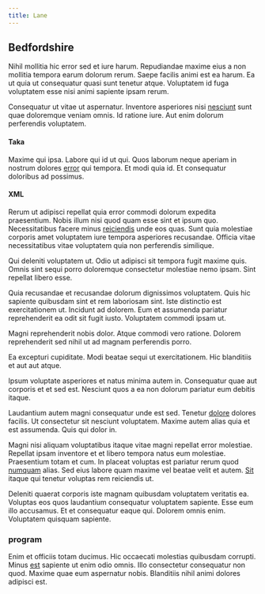 ```yaml
---
title: Lane
---
```


## Bedfordshire

Nihil mollitia hic error sed et iure harum. Repudiandae maxime eius a non mollitia tempora earum dolorum rerum. Saepe facilis animi est ea harum. Ea ut quia ut consequatur quasi sunt tenetur atque. Voluptatem id fuga voluptatem esse nisi animi sapiente ipsam rerum.

Consequatur ut vitae ut aspernatur. Inventore asperiores nisi [nesciunt](/dolore/nemo/home_loan_account_generic_metal_ball.md) sunt quae doloremque veniam omnis. Id ratione iure. Aut enim dolorum perferendis voluptatem.

#### Taka

Maxime qui ipsa. Labore qui id ut qui. Quos laborum neque aperiam in nostrum dolores [error](/facere/adipisci/molestiae/consequatur/communications_transition.md) qui tempora. Et modi quia id. Et consequatur doloribus ad possimus.

#### XML

Rerum ut adipisci repellat quia error commodi dolorum expedita praesentium. Nobis illum nisi quod quam esse sint et ipsum quo. Necessitatibus facere minus [reiciendis](/dolore/odio/neque/ergonomic.md) unde eos quas. Sunt quia molestiae corporis amet voluptatem iure tempora asperiores recusandae. Officia vitae necessitatibus vitae voluptatem quia non perferendis similique.

Qui deleniti voluptatem ut. Odio ut adipisci sit tempora fugit maxime quis. Omnis sint sequi porro doloremque consectetur molestiae nemo ipsam. Sint repellat libero esse.

Quia recusandae et recusandae dolorum dignissimos voluptatem. Quis hic sapiente quibusdam sint et rem laboriosam sint. Iste distinctio est exercitationem ut. Incidunt ad dolorem. Eum et assumenda pariatur reprehenderit ea odit sit fugit iusto. Voluptatem commodi ipsam ut.

Magni reprehenderit nobis dolor. Atque commodi vero ratione. Dolorem reprehenderit sed nihil ut ad magnam perferendis porro.

Ea excepturi cupiditate. Modi beatae sequi ut exercitationem. Hic blanditiis et aut aut atque.

Ipsum voluptate asperiores et natus minima autem in. Consequatur quae aut corporis et et sed est. Nesciunt quos a ea non dolorum pariatur eum debitis itaque.

Laudantium autem magni consequatur unde est sed. Tenetur [dolore](/facere/adipisci/quam/rustic_steel_salad.md) dolores facilis. Ut consectetur sit nesciunt voluptatem. Maxime autem alias quia et est assumenda. Quis qui dolor in.

Magni nisi aliquam voluptatibus itaque vitae magni repellat error molestiae. Repellat ipsam inventore et et libero tempora natus eum molestiae. Praesentium totam et cum. In placeat voluptas est pariatur rerum quod [numquam](/eos/est/ut/solid_state_parks_ssl.md) alias. Sed eius labore quam maxime vel beatae velit et autem. [Sit](/in/indigo.md) itaque qui tenetur voluptas rem reiciendis ut.

Deleniti quaerat corporis iste magnam quibusdam voluptatem veritatis ea. Voluptas eos quos laudantium consequatur voluptatem sapiente. Esse eum illo accusamus. Et et consequatur eaque qui. Dolorem omnis enim. Voluptatem quisquam sapiente.

### program

Enim et officiis totam ducimus. Hic occaecati molestias quibusdam corrupti. Minus [est](/voluptate/payment_up_sized.md) sapiente ut enim odio omnis. Illo consectetur consequatur non quod. Maxime quae eum aspernatur nobis. Blanditiis nihil animi dolores adipisci est.

